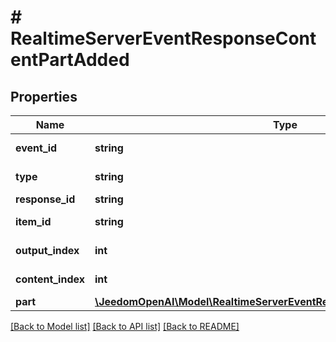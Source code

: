 # # RealtimeServerEventResponseContentPartAdded

## Properties

Name | Type | Description | Notes
------------ | ------------- | ------------- | -------------
**event_id** | **string** | The unique ID of the server event. |
**type** | **string** | The event type, must be &#x60;response.content_part.added&#x60;. |
**response_id** | **string** | The ID of the response. |
**item_id** | **string** | The ID of the item to which the content part was added. |
**output_index** | **int** | The index of the output item in the response. |
**content_index** | **int** | The index of the content part in the item&#39;s content array. |
**part** | [**\JeedomOpenAI\Model\RealtimeServerEventResponseContentPartAddedPart**](RealtimeServerEventResponseContentPartAddedPart.md) |  |

[[Back to Model list]](../../README.md#models) [[Back to API list]](../../README.md#endpoints) [[Back to README]](../../README.md)
